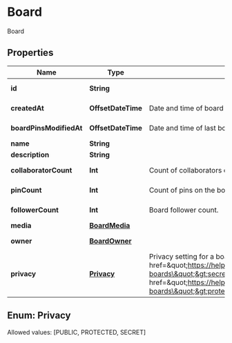 

# Board

Board

## Properties

Name | Type | Description | Notes
------------ | ------------- | ------------- | -------------
**id** | **String** |  |  [optional] [readonly]
**createdAt** | **OffsetDateTime** | Date and time of board creation. |  [optional] [readonly]
**boardPinsModifiedAt** | **OffsetDateTime** | Date and time of last board pins modified. |  [optional] [readonly]
**name** | **String** |  | 
**description** | **String** |  |  [optional]
**collaboratorCount** | **Int** | Count of collaborators on the board. |  [optional] [readonly]
**pinCount** | **Int** | Count of pins on the board. |  [optional] [readonly]
**followerCount** | **Int** | Board follower count. |  [optional] [readonly]
**media** | [**BoardMedia**](BoardMedia.md) |  |  [optional]
**owner** | [**BoardOwner**](BoardOwner.md) |  |  [optional] [readonly]
**privacy** | [**Privacy**](#Privacy) | Privacy setting for a board. Learn more about &lt;a href&#x3D;\&quot;https://help.pinterest.com/en/article/secret-boards\&quot;&gt;secret boards&lt;/a&gt; and &lt;a href&#x3D;\&quot;https://help.pinterest.com/en/business/article/protected-boards\&quot;&gt;protected boards&lt;/a&gt; |  [optional]


## Enum: Privacy
Allowed values: [PUBLIC, PROTECTED, SECRET]




